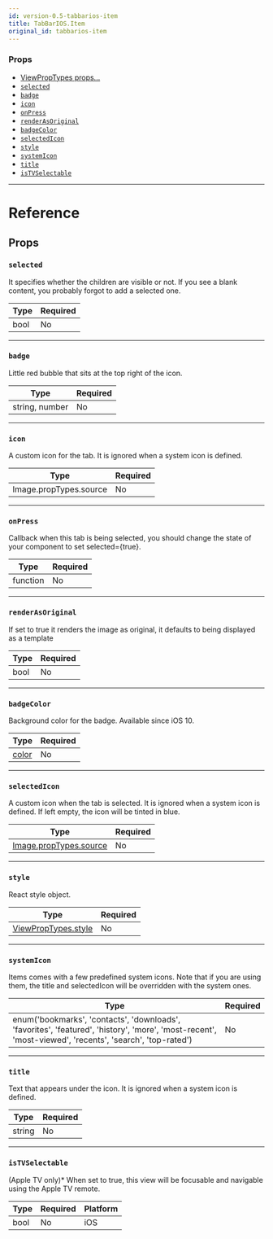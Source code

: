 ```yaml
---
id: version-0.5-tabbarios-item
title: TabBarIOS.Item
original_id: tabbarios-item
---
```


### Props

- [ViewPropTypes props...](docs/viewproptypes.html#props)
- [`selected`](docs/tabbarios-item.html#selected)
- [`badge`](docs/tabbarios-item.html#badge)
- [`icon`](docs/tabbarios-item.html#icon)
- [`onPress`](docs/tabbarios-item.html#onpress)
- [`renderAsOriginal`](docs/tabbarios-item.html#renderasoriginal)
- [`badgeColor`](docs/tabbarios-item.html#badgecolor)
- [`selectedIcon`](docs/tabbarios-item.html#selectedicon)
- [`style`](docs/tabbarios-item.html#style)
- [`systemIcon`](docs/tabbarios-item.html#systemicon)
- [`title`](docs/tabbarios-item.html#title)
- [`isTVSelectable`](docs/tabbarios-item.html#istvselectable)






---

# Reference

## Props

### `selected`

It specifies whether the children are visible or not. If you see a
blank content, you probably forgot to add a selected one.

| Type | Required |
| - | - |
| bool | No |




---

### `badge`

Little red bubble that sits at the top right of the icon.

| Type | Required |
| - | - |
| string, number | No |




---

### `icon`

A custom icon for the tab. It is ignored when a system icon is defined.

| Type | Required |
| - | - |
| Image.propTypes.source | No |




---

### `onPress`

Callback when this tab is being selected, you should change the state of your
component to set selected={true}.

| Type | Required |
| - | - |
| function | No |




---

### `renderAsOriginal`

If set to true it renders the image as original,
it defaults to being displayed as a template

| Type | Required |
| - | - |
| bool | No |




---

### `badgeColor`

Background color for the badge. Available since iOS 10.

| Type | Required |
| - | - |
| [color](docs/colors.html) | No |




---

### `selectedIcon`

A custom icon when the tab is selected. It is ignored when a system
icon is defined. If left empty, the icon will be tinted in blue.

| Type | Required |
| - | - |
| [Image.propTypes.source](docs/image.html#source) | No |




---

### `style`

React style object.

| Type | Required |
| - | - |
| [ViewPropTypes.style](docs/viewproptypes.html#style) | No |




---

### `systemIcon`

Items comes with a few predefined system icons. Note that if you are
using them, the title and selectedIcon will be overridden with the
system ones.

| Type | Required |
| - | - |
| enum('bookmarks', 'contacts', 'downloads', 'favorites', 'featured', 'history', 'more', 'most-recent', 'most-viewed', 'recents', 'search', 'top-rated') | No |


---

### `title`

Text that appears under the icon. It is ignored when a system icon
is defined.

| Type | Required |
| - | - |
| string | No |




---

### `isTVSelectable`

(Apple TV only)* When set to true, this view will be focusable
and navigable using the Apple TV remote.



| Type | Required | Platform |
| - | - | - |
| bool | No | iOS  |






